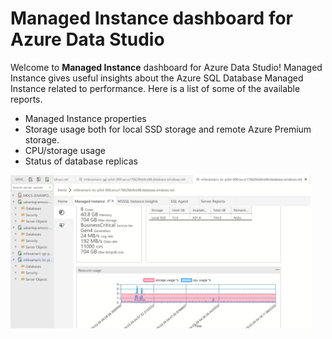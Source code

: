 # Managed Instance dashboard for Azure Data Studio

Welcome to **Managed Instance** dashboard for Azure Data Studio! Managed Instance gives useful insights about the Azure SQL Database Managed Instance related to performance. 
Here is a list of some of the available reports.

* Managed Instance properties
* Storage usage both for local SSD storage and remote Azure Premium storage.
* CPU/storage usage
* Status of database replicas

<img src="./images/managed_instance.png" alt="Managed Instance" style="width:480px;"/>
